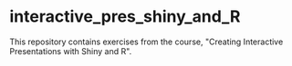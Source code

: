 # interactive_pres_shiny_and_R
This repository contains exercises from the course, "Creating Interactive Presentations with Shiny and R".
